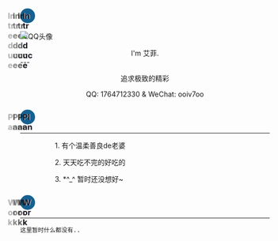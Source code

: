 ### Intreduce
 ![QQ头像](https://q1.qlogo.cn/g?b=qq&nk=1764712330&s=640)
 <center>I'm 艾菲.</center>
 ---
 <div style="text-align:center">
 <div id="hitokoto" ><p id="hitokoto_text">追求极致的精彩</p></div>
 <script>
  var xhr = new XMLHttpRequest();
  xhr.open('get', 'https://v1.hitokoto.cn');
  xhr.onreadystatechange = function () {
    if (xhr.readyState === 4) {
      var data = JSON.parse(xhr.responseText);
      var hitokoto = document.getElementById('hitokoto_text');
      hitokoto.innerText = data.hitokoto;
    }
  }
  xhr.send();
</script>
 
 <tr>
  <th>QQ: </th>
  <td>1764712330</td>
  <tr>&</tr>
  <th>WeChat: </th>
  <td>ooiv7oo</td>
 </tr>
 </div>
 
 
### Plan
---
<div style="text-indent:5em;">
 <p>1. 有个温柔善良de老婆</p>
 <p>2. 天天吃不完的好吃的</p>
 <p>3. *^_^ 暂时还没想好~</p>
</div>

### Work
---

```123
这里暂时什么都没有..
```
<script>
  window.onload=function() {
     document.querySelector("head > title").innerText='AIFREE|HOMEPAGE';
     document.querySelector("body > header > h1").innerText='W e l c o m e !';
     var UpYun = '<a href="https://www.upyun.com/?utm_source=lianmeng&utm_medium=referral" target="_blank" rel="nofollow"><img src="https://cdn.jsdelivr.net/gh/ooiv7oo/ling@gh-pages/assets/images/UpYun.png" style="width:25px">'
     var CloudFlare = '<a href="https://dash.cloudflare.com" target="_blank" rel="nofollow"><img src="https://cdn.jsdelivr.net/gh/ooiv7oo/ling@gh-pages/assets/images/CloudFlare.png" style="width:5em;">'
     var GitHub = '<a href="https://github.com" target="_blank" rel="nofollow"><img src="https://cdn.jsdelivr.net/gh/ooiv7oo/ling@gh-pages/assets/images/GitHub.png" style="width:3em;">'
     document.querySelector("#content > footer > span").innerHTML="<center>" + CloudFlare + "┊" + GitHub + "</center>";
   };
</script>
<style>
 
  #intreduce,#plan,#work {
    text-shadow: 1px 0 1px #eff0f1, -10px 0px 1px #000000a8, -20px 0px 1px #00000082, -30px 0px 1px #00000052;
    border: 5px solid #156190;
    border-radius: 50%;
    width: 20px;
    height: 20px;
    color: #1d1a25;
    background-color: #166091;
} 
 
 #content > p > img{
   display: block;
   width: 150px;
   margin-left: auto;
   margin-right: auto;
   border: 1px solid white;
   border-radius: 50%;
   height: auto;
  }
</style>
